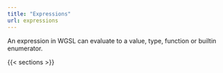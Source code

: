 ```yaml
---
title: "Expressions"
url: expressions
---
```


An expression in WGSL can evaluate to a value, type, function or builtin enumerator.

{{< sections >}}
